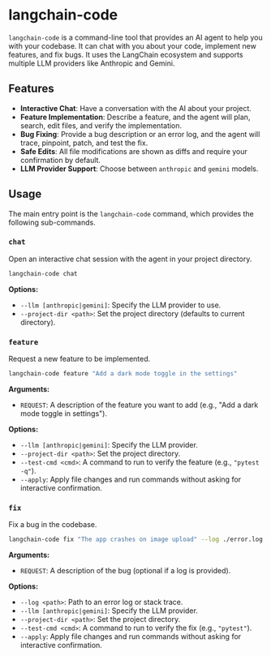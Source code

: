 # langchain-code

`langchain-code` is a command-line tool that provides an AI agent to help you with your codebase. It can chat with you about your code, implement new features, and fix bugs. It uses the LangChain ecosystem and supports multiple LLM providers like Anthropic and Gemini.

## Features

*   **Interactive Chat**: Have a conversation with the AI about your project.
*   **Feature Implementation**: Describe a feature, and the agent will plan, search, edit files, and verify the implementation.
*   **Bug Fixing**: Provide a bug description or an error log, and the agent will trace, pinpoint, patch, and test the fix.
*   **Safe Edits**: All file modifications are shown as diffs and require your confirmation by default.
*   **LLM Provider Support**: Choose between `anthropic` and `gemini` models.

## Usage

The main entry point is the `langchain-code` command, which provides the following sub-commands.

### `chat`

Open an interactive chat session with the agent in your project directory.

```bash
langchain-code chat
```

**Options:**
*   `--llm [anthropic|gemini]`: Specify the LLM provider to use.
*   `--project-dir <path>`: Set the project directory (defaults to current directory).

### `feature`

Request a new feature to be implemented.

```bash
langchain-code feature "Add a dark mode toggle in the settings"
```

**Arguments:**
*   `REQUEST`: A description of the feature you want to add (e.g., "Add a dark mode toggle in settings").

**Options:**
*   `--llm [anthropic|gemini]`: Specify the LLM provider.
*   `--project-dir <path>`: Set the project directory.
*   `--test-cmd <cmd>`: A command to run to verify the feature (e.g., `"pytest -q"`).
*   `--apply`: Apply file changes and run commands without asking for interactive confirmation.

### `fix`

Fix a bug in the codebase.

```bash
langchain-code fix "The app crashes on image upload" --log ./error.log
```

**Arguments:**
*   `REQUEST`: A description of the bug (optional if a log is provided).

**Options:**
*   `--log <path>`: Path to an error log or stack trace.
*   `--llm [anthropic|gemini]`: Specify the LLM provider.
*   `--project-dir <path>`: Set the project directory.
*   `--test-cmd <cmd>`: A command to run to verify the fix (e.g., `"pytest"`).
*   `--apply`: Apply file changes and run commands without asking for interactive confirmation.
